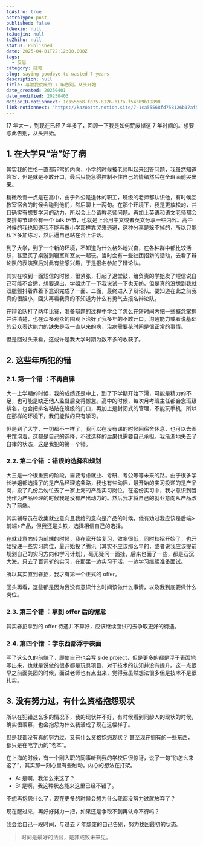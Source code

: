 ```yaml
---
toAstro: true
astroType: post
published: false
toWexin: null
toJuejin: null
toZhihu: null
status: Published
date: 2025-04-01T22:12:00.000Z
tags:
  - 反思
category: 随笔
slug: saying-goodbye-to-wasted-7-years
description: null
title: 与被我荒废的 7 年告别，从头开始
date_created: 20250401
date_modified: 20250403
NotionID-notionnext: 1ca55568-fd75-8126-b17a-f54bb9b19898
link-notionnext: 'https://kazoottt.notion.site/7-1ca55568fd758126b17af54bb9b19898'
---
```

17 年大一，到现在已经 7 年多了，回顾一下我是如何荒废掉这 7 年时间的。想要与此告别，从头开始。

## 1. 在大学只“治”好了病

其实我的性格一直都非常的内向，小学的时候被老师叫起来回答问题，我虽然知道答案，但是就是不敢开口，最后只能急得控制不住自己的情绪然后在全班面前哭出来。

稍微改善一点是在高中，由于外公是退休的职工，班级的老师都认识他，有时候回教室宿舍的时候会碰到他们，然后聊上一两句。在那个环境下，我是更放松的，并且确实有想要学习的动力，所以会上台请教老师问题。再加上英语和语文老师都会安排每节课会有一个 talk 环节，也就是上台用中文或者英文分享一些内容。高中时候的我也知道我不能再像小学那样靠哭来逃避，这种分享是躲不掉的，所以只能私下多加练习，然后逼自己站在台上讲话。

到了大学，到了一个新的环境，不知道为什么格外地兴奋，在各种群中都比较活跃，甚至买了桌游到寝室和室友一起玩。当时会有一些社团招新的活动，去看了辩论队的表演赛后对此有些感兴趣，于是报名参加了辩论队。

其实在收到一面短信的时候，很紧张，打起了退堂鼓，给负责的学姐发了短信说自己可能不合适，想要退出，学姐劝了一下我说试一下也无妨。但是真的没想到我就双腿颤抖着靠着下意识完成了一面、二面，最终进入了辩论队。要知道在此之前我真的很胆小，回头再看我真的不知道为什么有勇气去报名辩论队。

在辩论队打了两年比赛，准备辩题的过程中学会了怎么在短时间内把一些概念掌握并讲清楚，也在众多观众的围观下治好了我多年的不敢开口。沟通能力或者说基础的公众表达能力的缺失是我一直以来的病，治病需要花时间是很正常的事情。  

但是回过头来看，这或许是我大学时期为数不多的收获了。

## 2. 这些年所犯的错

### 2.1. 第一个错 ：不再自律

大一上学期的时候，我的成绩还是中上，到了下学期开始下滑，可能是精力的不足，也可能是缺乏他人监督后变得懈怠。高中的时候，每次月考班主任都会念班级排名，也会把排名粘贴在班级的门口，再加上是封闭式的管理，不能玩手机，所以在那样的环境下，我们能做的只有学习。

但是到了大学，一切都不一样了，我可以在没有课的时候回宿舍休息，也可以去图书馆泡着，这都是自己的选择，不过选择的后果也需要自己承担。我渐渐地失去了自律的状态，这是我犯的第一个错。

### 2.2. 第二个错 ：错误的选择和规划

大三是一个很重要的阶段，需要考虑就业、考研、考公等等未来的路。由于很多学长学姐都选择了的是产品经理这条路，我也有些动摇，最开始的实习投递的是产品岗，投了几份后匆忙去了一家上海的产品实习岗位，在这份实习中，我才意识到当我作为产品经理的时候我是没有产出动力的。然后我才将自己的就业意向从产品改为了前端。

其实辅导员在收集就业意向且我给的意向是产品的时候，他有劝过我应该是后端>前端>产品，但我还是头铁，选择相信自己的选择。

在就业意向转为前端的时候，我在家开始复习，效率很低，同时秋招开始了，也开始投递一些实习岗位，最开始投了腾讯（其实不应该那么早的，或者说我应该提前规划自己的实习方向和学习计划），毫无疑问一面挂，后来也面了一些，都是石沉大海。只去了百词斩的实习，在那里一边实习干活，一边学习继续准备面试。

所以其实直到春招，我才有第一个正式的 offer。

回头再看，这些都是因为我没有意识什么时间该做什么事情，以及我到底要做什么岗位。

### 2.3. 第三个错 ：拿到 offer 后的懈怠

其实春招拿到的 offer 待遇并不算好，应该继续面试的去争取更好的待遇。

### 2.4. 第四个错 ：学东西都浮于表面

写了这么久的前端了，即使自己也会写 side project，但是更多的都是浮于表面地写出来，也就是说做的很多都是玩具项目，对于技术的认知并没有提升。这一点很早之前面美团的时候，面试老师也有点出来，觉得我虽然想法很多但是技术不是很扎实。  

## 3. 没有努力过，有什么资格抱怨现状

所以在犯错这么多的情况下，我的现状并不好，有时候看到同龄人的现状的时候，确实很羡慕，也会抱怨为什么我活成了现在这幅样子。  

但是我都没有真的努力过，又有什么资格抱怨现状？  甚至现在拥有的一些东西，都只是在吃学历的“老本”。 

在上海的时候，有一个刚入职的同事听到我的学校后很惊讶，说了一句“你怎么来这了”，其实那一刻心里有些触动。内心的想法在打架。  
- A: 是啊，我怎么来这了？
- B: 是啊，我这种状态能来这里已经不错了。

不想再抱怨什么了，现在更多的时候会想为什么我都没努力过就放弃了？

现在醒过来，再好好努力一把，如果还是争取不到再认命不行吗？  

我会给自己一段时间，与过去 7 年颓废的自己告别，努力找回最初的状态。    

> 时间是最好的法官，是非成败未来见。
